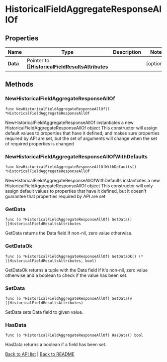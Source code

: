 # HistoricalFieldAggregateResponseAllOf

## Properties

Name | Type | Description | Notes
------------ | ------------- | ------------- | -------------
**Data** | Pointer to [**[]HistoricalFieldResultsAttributes**](HistoricalFieldResultsAttributes.md) |  | [optional] 

## Methods

### NewHistoricalFieldAggregateResponseAllOf

`func NewHistoricalFieldAggregateResponseAllOf() *HistoricalFieldAggregateResponseAllOf`

NewHistoricalFieldAggregateResponseAllOf instantiates a new HistoricalFieldAggregateResponseAllOf object
This constructor will assign default values to properties that have it defined,
and makes sure properties required by API are set, but the set of arguments
will change when the set of required properties is changed

### NewHistoricalFieldAggregateResponseAllOfWithDefaults

`func NewHistoricalFieldAggregateResponseAllOfWithDefaults() *HistoricalFieldAggregateResponseAllOf`

NewHistoricalFieldAggregateResponseAllOfWithDefaults instantiates a new HistoricalFieldAggregateResponseAllOf object
This constructor will only assign default values to properties that have it defined,
but it doesn't guarantee that properties required by API are set

### GetData

`func (o *HistoricalFieldAggregateResponseAllOf) GetData() []HistoricalFieldResultsAttributes`

GetData returns the Data field if non-nil, zero value otherwise.

### GetDataOk

`func (o *HistoricalFieldAggregateResponseAllOf) GetDataOk() (*[]HistoricalFieldResultsAttributes, bool)`

GetDataOk returns a tuple with the Data field if it's non-nil, zero value otherwise
and a boolean to check if the value has been set.

### SetData

`func (o *HistoricalFieldAggregateResponseAllOf) SetData(v []HistoricalFieldResultsAttributes)`

SetData sets Data field to given value.

### HasData

`func (o *HistoricalFieldAggregateResponseAllOf) HasData() bool`

HasData returns a boolean if a field has been set.


[Back to API list](../README.md#documentation-for-api-endpoints) | [Back to README](../README.md)
